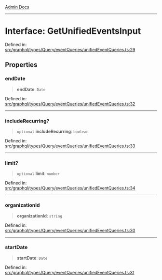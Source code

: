[Admin Docs](/)

***

# Interface: GetUnifiedEventsInput

Defined in: [src/graphql/types/Query/eventQueries/unifiedEventQueries.ts:29](https://github.com/gautam-divyanshu/talawa-api/blob/22f85ff86fcf5f38b53dcdb9fe90ab33ea32d944/src/graphql/types/Query/eventQueries/unifiedEventQueries.ts#L29)

## Properties

### endDate

> **endDate**: `Date`

Defined in: [src/graphql/types/Query/eventQueries/unifiedEventQueries.ts:32](https://github.com/gautam-divyanshu/talawa-api/blob/22f85ff86fcf5f38b53dcdb9fe90ab33ea32d944/src/graphql/types/Query/eventQueries/unifiedEventQueries.ts#L32)

***

### includeRecurring?

> `optional` **includeRecurring**: `boolean`

Defined in: [src/graphql/types/Query/eventQueries/unifiedEventQueries.ts:33](https://github.com/gautam-divyanshu/talawa-api/blob/22f85ff86fcf5f38b53dcdb9fe90ab33ea32d944/src/graphql/types/Query/eventQueries/unifiedEventQueries.ts#L33)

***

### limit?

> `optional` **limit**: `number`

Defined in: [src/graphql/types/Query/eventQueries/unifiedEventQueries.ts:34](https://github.com/gautam-divyanshu/talawa-api/blob/22f85ff86fcf5f38b53dcdb9fe90ab33ea32d944/src/graphql/types/Query/eventQueries/unifiedEventQueries.ts#L34)

***

### organizationId

> **organizationId**: `string`

Defined in: [src/graphql/types/Query/eventQueries/unifiedEventQueries.ts:30](https://github.com/gautam-divyanshu/talawa-api/blob/22f85ff86fcf5f38b53dcdb9fe90ab33ea32d944/src/graphql/types/Query/eventQueries/unifiedEventQueries.ts#L30)

***

### startDate

> **startDate**: `Date`

Defined in: [src/graphql/types/Query/eventQueries/unifiedEventQueries.ts:31](https://github.com/gautam-divyanshu/talawa-api/blob/22f85ff86fcf5f38b53dcdb9fe90ab33ea32d944/src/graphql/types/Query/eventQueries/unifiedEventQueries.ts#L31)
